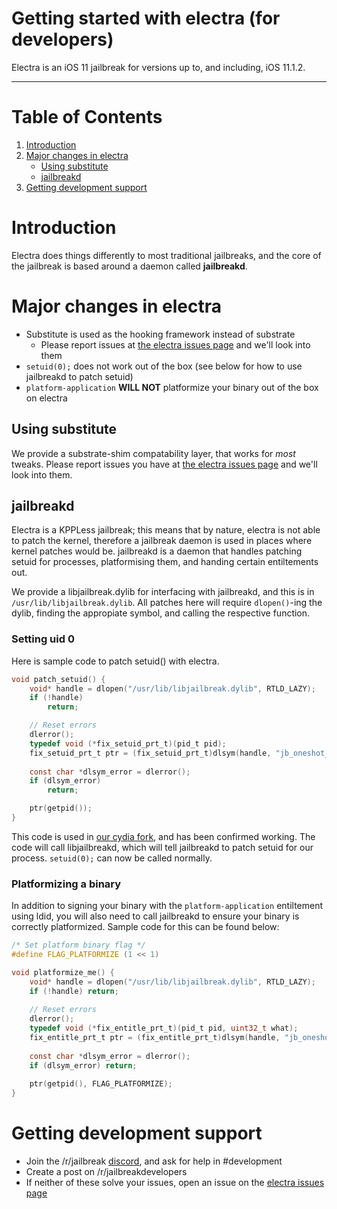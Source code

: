 # Getting started with electra (for developers)

Electra is an iOS 11 jailbreak for versions up to, and including, iOS 11.1.2.

---

# Table of Contents
1. [Introduction](#introduction)
2. [Major changes in electra](#major-changes-in-electra)
    * [Using substitute](#using-substitute)
    * [jailbreakd](#jailbreakd)
3. [Getting development support](#getting-development-support)

# Introduction

Electra does things differently to most traditional jailbreaks, and the core of the jailbreak is based around a daemon called **jailbreakd**.

# Major changes in electra

* Substitute is used as the hooking framework instead of substrate
    * Please report issues at [the electra issues page](https://github.com/coolstar/electra/issues) and we'll look into them
* `setuid(0);` does not work out of the box (see below for how to use jailbreakd to patch setuid)
* `platform-application` **WILL NOT** platformize your binary out of the box on electra

## Using substitute

We provide a substrate-shim compatability layer, that works for *most* tweaks. Please report issues you have at [the electra issues page](https://github.com/coolstar/electra/issues) and we'll look into them.

## jailbreakd

Electra is a KPPLess jailbreak; this means that by nature, electra is not able to patch the kernel, therefore a jailbreak daemon is used in places where kernel patches would be. jailbreakd is a daemon that handles patching setuid for processes, platformising them, and handing certain entiltements out. 

We provide a libjailbreak.dylib for interfacing with jailbreakd, and this is in `/usr/lib/libjailbreak.dylib`.
All patches here will require `dlopen()`-ing the dylib, finding the appropiate symbol, and calling the respective function.

### Setting uid 0

Here is sample code to patch setuid() with electra.

```c
void patch_setuid() {
    void* handle = dlopen("/usr/lib/libjailbreak.dylib", RTLD_LAZY);
    if (!handle) 
        return;

    // Reset errors
    dlerror();
    typedef void (*fix_setuid_prt_t)(pid_t pid);
    fix_setuid_prt_t ptr = (fix_setuid_prt_t)dlsym(handle, "jb_oneshot_fix_setuid_now");
    
    const char *dlsym_error = dlerror();
    if (dlsym_error) 
        return;

    ptr(getpid());
}
```

This code is used in [our cydia fork](https://github.com/ElectraJailbreak/cydia/blob/master/cydo.cpp#L44), and has been confirmed working. The code will call libjailbreakd, which will tell jailbreakd to patch setuid for our process. `setuid(0);` can now be called normally.

### Platformizing a binary

In addition to signing your binary with the `platform-application` entiltement using ldid, you will also need to call jailbreakd to ensure your binary is correctly platformized. Sample code for this can be found below:

```c
/* Set platform binary flag */
#define FLAG_PLATFORMIZE (1 << 1)

void platformize_me() {
    void* handle = dlopen("/usr/lib/libjailbreak.dylib", RTLD_LAZY);
    if (!handle) return;
    
    // Reset errors
    dlerror();
    typedef void (*fix_entitle_prt_t)(pid_t pid, uint32_t what);
    fix_entitle_prt_t ptr = (fix_entitle_prt_t)dlsym(handle, "jb_oneshot_entitle_now");
    
    const char *dlsym_error = dlerror();
    if (dlsym_error) return;
    
    ptr(getpid(), FLAG_PLATFORMIZE);
}
```

# Getting development support

* Join the /r/jailbreak [discord](https://discord.gg/jb), and ask for help in #development
* Create a post on /r/jailbreakdevelopers
* If neither of these solve your issues, open an issue on the [electra issues page](https://github.com/coolstar/electra/issues)

